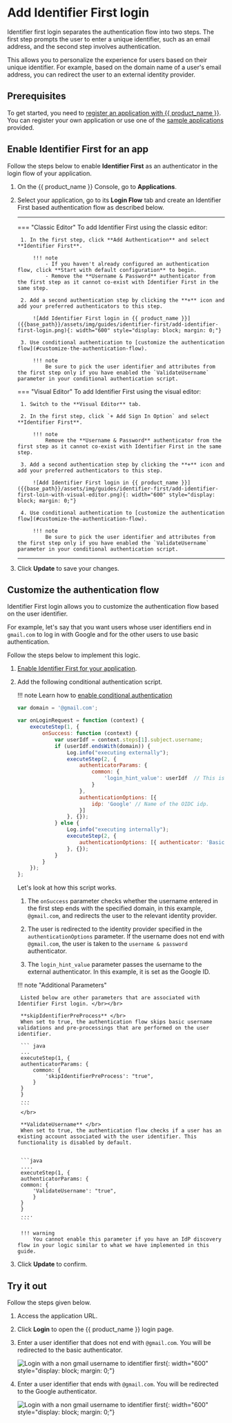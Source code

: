 # Add Identifier First login

Identifier first login separates the authentication flow into two steps. The first step prompts the user to enter a unique identifier, such as an email address, and the second step involves authentication.

This allows you to personalize the experience for users based on their unique identifier. For example, based on the domain name of a user's email address, you can redirect the user to an external identity provider.

## Prerequisites
To get started, you need to [register an application with {{ product_name }}]({{base_path}}/guides/applications/). You can register your own application or use one of the [sample applications]({{base_path}}/get-started/try-samples/) provided.

## Enable Identifier First for an app

Follow the steps below to enable **Identifier First** as an authenticator in the login flow of your application.

1. On the {{ product_name }} Console, go to **Applications**.

2. Select your application, go to its **Login Flow** tab and create an Identifier First based authentication flow as described below.

    ---
    === "Classic Editor"
        To add Identifier First using the classic editor:

        1. In the first step, click **Add Authentication** and select **Identifier First**.
            
            !!! note
                - If you haven't already configured an authentication flow, click **Start with default configuration** to begin.
                - Remove the **Username & Password** authenticator from the first step as it cannot co-exist with Identifier First in the same step.

        2. Add a second authentication step by clicking the **+** icon and add your preferred authenticators to this step.
            
            ![Add Identifier First login in {{ product_name }}]({{base_path}}/assets/img/guides/identifier-first/add-identifier-first-login.png){: width="600" style="display: block; margin: 0;"}

        3. Use conditional authentication to [customize the authentication flow](#customize-the-authentication-flow).
            
            !!! note
                Be sure to pick the user identifier and attributes from the first step only if you have enabled the `ValidateUsername` parameter in your conditional authentication script.

    === "Visual Editor"
        To add Identifier First using the visual editor:
  
        1. Switch to the **Visual Editor** tab.

        2. In the first step, click `+ Add Sign In Option` and select **Identifier First**.

            !!! note
                Remove the **Username & Password** authenticator from the first step as it cannot co-exist with Identifier First in the same step.

        3. Add a second authentication step by clicking the **+** icon and add your preferred authenticators to this step.

            ![Add Identifier First login in {{ product_name }}]({{base_path}}/assets/img/guides/identifier-first/add-identifier-first-loin-with-visual-editor.png){: width="600" style="display: block; margin: 0;"}

        4. Use conditional authentication to [customize the authentication flow](#customize-the-authentication-flow).
        
            !!! note
                Be sure to pick the user identifier and attributes from the first step only if you have enabled the `ValidateUsername` parameter in your conditional authentication script.

    ---

3. Click **Update** to save your changes.

## Customize the authentication flow

Identifier First login allows you to customize the authentication flow based on the user identifier.

For example, let's say that you want users whose user identifiers end in <code>gmail.com</code> to log in with Google and for the other users to use basic authentication.

Follow the steps below to implement this logic.

1. [Enable Identifier First for your application](#enable-identifier-first-for-an-app).

2. Add the following conditional authentication script.

    !!! note
        Learn how to [enable conditional authentication]({{base_path}}/guides/authentication/conditional-auth/configure-conditional-auth/#enable-conditional-authentication)

    ```js
    var domain = '@gmail.com';

    var onLoginRequest = function (context) {
        executeStep(1, {
            onSuccess: function (context) {
                var userIdf = context.steps[1].subject.username;
                if (userIdf.endsWith(domain)) {
                    Log.info("executing externally");
                    executeStep(2, {
                        authenticatorParams: {
                            common: {
                                'login_hint_value': userIdf  // This is where we resolve the dynamic query param.
                            }
                        },
                        authenticationOptions: [{
                            idp: 'Google' // Name of the OIDC idp.
                        }]
                    }, {});
                } else {
                    Log.info("executing internally");
                    executeStep(2, {
                        authenticationOptions: [{ authenticator: 'BasicAuthenticator' }]
                    }, {});
                }
            }
        });
    };
    ```

    Let's look at how this script works.

    1. The `onSuccess` parameter checks whether the username entered in the first step ends with the specified domain, in this example, `@gmail.com`, and redirects the user to the relevant identity provider.

    2. The user is redirected to the identity provider specified in the `authenticationOptions` parameter. If the username does not end with `@gmail.com`, the user is taken to the `username & password` authenticator.

    3. The `login_hint_value` parameter passes the username to the external authenticator. In this example, it is set as the Google ID.

    !!! note "Additional Parameters"

        Listed below are other parameters that are associated with Identifier First login. </br></br>

        **skipIdentifierPreProcess** </br>
        When set to true, the authentication flow skips basic username validations and pre-processings that are performed on the user identifier.

        ``` java
        ...
        executeStep(1, {
        authenticatorParams: {
            common: {
                'skipIdentifierPreProcess': "true",
            }
        }
        }
        ...
        ```
        </br>

        **ValidateUsername** </br>
        When set to true, the authentication flow checks if a user has an existing account associated with the user identifier. This functionality is disabled by default.


        ```java
        ....
        executeStep(1, {
        authenticatorParams: {
        common: {
            'ValidateUsername': "true",
            }
        }
        }
        ....
        ```

        !!! warning
            You cannot enable this parameter if you have an IdP discovery flow in your logic similar to what we have implemented in this guide.


3. Click **Update** to confirm.

## Try it out

Follow the steps given below.

1. Access the application URL.

2. Click **Login** to open the {{ product_name }} login page.

3. Enter a user identifier that does not end with `@gmail.com`. You will be redirected to the basic authenticator.

    ![Login with a non gmail username to identifier first]({{base_path}}/assets/img/guides/identifier-first/identifier-first-non-gmail.png){: width="600" style="display: block; margin: 0;"}

4. Enter a user identifier that ends with `@gmail.com`. You will be redirected to the Google authenticator.

    ![Login with a non gmail username to identifier first]({{base_path}}/assets/img/guides/identifier-first/identifier-first-gmail.png){: width="600" style="display: block; margin: 0;"}